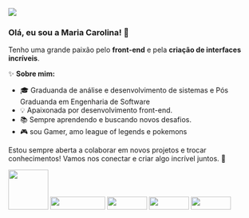 
![](https://komarev.com/ghpvc/?username=oblipix&color=DEB887)


### Olá, eu sou a Maria Carolina! 👋

Tenho uma grande paixão pelo **front-end** e pela **criação de interfaces incríveis**.



✨ **Sobre mim:**
- 🎓 Graduanda de análise e desenvolvimento de sistemas e Pós Graduanda em Engenharia de Software
- 💡 Apaixonada por desenvolvimento front-end.
- 📚 Sempre aprendendo e buscando novos desafios.
- 🎮 sou Gamer, amo league of legends e pokemons







Estou sempre aberta a colaborar em novos projetos e trocar conhecimentos! Vamos nos conectar e criar algo incrível juntos. 🚀


<img src="https://img.shields.io/badge/react-%23FFFAFA.svg?style=for-the-badge&logo=react&logoColor=DEB887" style="width: 80px;"> <img src="https://img.shields.io/badge/javascript-%23FFFAFA.svg?style=for-the-badge&logo=javascript&logoColor=DEB887" style="width: 110px; height:26px;"> <img src="https://img.shields.io/badge/html5-%23FFFAFA.svg?style=for-the-badge&logo=html5&logoColor=DEB887" style="width: 80px; height:26px;"> <img src="https://img.shields.io/badge/css3-%23FFFAFA.svg?style=for-the-badge&logo=css3&logoColor=DEB887" style="width: 80px; height:26px"> <img src="https://img.shields.io/badge/-jest-%23FFFAFA?style=for-the-badge&logo=jest&logoColor=DEB887" style="width: 80px; height:26px">


